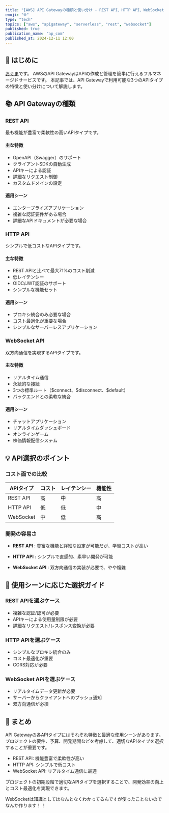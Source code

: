 ```yaml
---
title: "[AWS] API Gatewayの種類と使い分け - REST API、HTTP API、WebSocket APIの特徴"
emoji: "🌐"
type: "tech"
topics: ["aws", "apigateway", "serverless", "rest", "websocket"]
published: true
publication_name: "ap_com"
published_at: 2024-12-11 12:00
---
```


## 🌟 はじめに

[おぐま](https://github.com/9mak)です。
AWSのAPI GatewayはAPIの作成と管理を簡単に行えるフルマネージドサービスです。
本記事では、API Gatewayで利用可能な3つのAPIタイプの特徴と使い分けについて解説します。

## 📚 API Gatewayの種類

### REST API

最も機能が豊富で柔軟性の高いAPIタイプです。

#### 主な特徴

- OpenAPI（Swagger）のサポート
- クライアントSDKの自動生成
- APIキーによる認証
- 詳細なリクエスト制御
- カスタムドメインの設定

#### 適用シーン

- エンタープライズアプリケーション
- 複雑な認証要件がある場合
- 詳細なAPIドキュメントが必要な場合

### HTTP API

シンプルで低コストなAPIタイプです。

#### 主な特徴

- REST APIと比べて最大71%のコスト削減
- 低レイテンシー
- OIDC/JWT認証のサポート
- シンプルな機能セット

#### 適用シーン

- プロキシ統合のみ必要な場合
- コスト最適化が重要な場合
- シンプルなサーバーレスアプリケーション

### WebSocket API

双方向通信を実現するAPIタイプです。

#### 主な特徴

- リアルタイム通信
- 永続的な接続
- 3つの標準ルート（\$connect、\$disconnect、\$default）
- バックエンドとの柔軟な統合

#### 適用シーン

- チャットアプリケーション
- リアルタイムダッシュボード
- オンラインゲーム
- 株価情報配信システム

## 💡 API選択のポイント

### コスト面での比較

| APIタイプ | コスト | レイテンシー | 機能性 |
| --------- | ------ | ------------ | ------ |
| REST API  | 高     | 中           | 高     |
| HTTP API  | 低     | 低           | 中     |
| WebSocket | 中     | 低           | 高     |

### 開発の容易さ

- **REST API** : 豊富な機能と詳細な設定が可能だが、学習コストが高い

- **HTTP API** : シンプルで直感的、素早い開発が可能

- **WebSocket API** : 双方向通信の実装が必要で、やや複雑

## 🎯 使用シーンに応じた選択ガイド

### REST APIを選ぶケース

- 複雑な認証/認可が必要
- APIキーによる使用量制限が必要
- 詳細なリクエスト/レスポンス変換が必要

### HTTP APIを選ぶケース

- シンプルなプロキシ統合のみ
- コスト最適化が重要
- CORS対応が必要

### WebSocket APIを選ぶケース

- リアルタイムデータ更新が必要
- サーバーからクライアントへのプッシュ通知
- 双方向通信が必須

## 🎉 まとめ

API Gatewayの各APIタイプにはそれぞれ特徴と最適な使用シーンがあります。プロジェクトの要件、予算、開発期間などを考慮して、適切なAPIタイプを選択することが重要です。

- REST API: 機能豊富で柔軟性が高い
- HTTP API: シンプルで低コスト
- WebSocket API: リアルタイム通信に最適

プロジェクトの初期段階で適切なAPIタイプを選択することで、開発効率の向上とコスト最適化を実現できます。

WebSocketは知識としてはなんとなくわかってるんですが使ったことないのでなんか作ります！！
